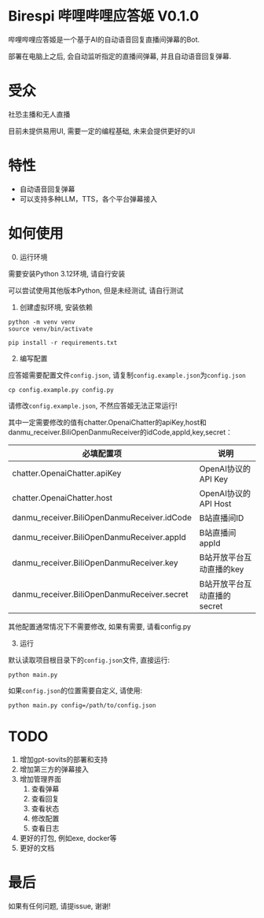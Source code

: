 # Birespi 哔哩哔哩应答姬 V0.1.0

哔哩哔哩应答姬是一个基于AI的自动语音回复直播间弹幕的Bot.

部署在电脑上之后, 会自动监听指定的直播间弹幕, 并且自动语音回复弹幕.

# 受众

社恐主播和无人直播

目前未提供易用UI, 需要一定的编程基础, 未来会提供更好的UI

# 特性

- 自动语音回复弹幕
- 可以支持多种LLM，TTS，各个平台弹幕接入

# 如何使用

0. 运行环境

需要安装Python 3.12环境, 请自行安装

可以尝试使用其他版本Python, 但是未经测试, 请自行测试

1. 创建虚拟环境, 安装依赖

```shell
python -m venv venv
source venv/bin/activate

pip install -r requirements.txt
```

2. 编写配置

应答姬需要配置文件`config.json`, 请复制`config.example.json`为`config.json`

```shell
cp config.example.py config.py
```

请修改`config.example.json`, 不然应答姬无法正常运行!

其中一定需要修改的值有chatter.OpenaiChatter的apiKey,host和danmu_receiver.BiliOpenDanmuReceiver的idCode,appId,key,secret：

| 必填配置项                                  | 说明                        |
| ------------------------------------------- | --------------------------- |
| chatter.OpenaiChatter.apiKey                | OpenAI协议的API Key         |
| chatter.OpenaiChatter.host                  | OpenAI协议的API Host        |
| danmu_receiver.BiliOpenDanmuReceiver.idCode | B站直播间ID                 |
| danmu_receiver.BiliOpenDanmuReceiver.appId  | B站直播间appId              |
| danmu_receiver.BiliOpenDanmuReceiver.key    | B站开放平台互动直播的key    |
| danmu_receiver.BiliOpenDanmuReceiver.secret | B站开放平台互动直播的secret |


其他配置通常情况下不需要修改, 如果有需要, 请看config.py

3. 运行

默认读取项目根目录下的`config.json`文件, 直接运行:

```shell
python main.py
```

如果`config.json`的位置需要自定义, 请使用:

```shell
python main.py config=/path/to/config.json
```

# TODO

1. 增加gpt-sovits的部署和支持
2. 增加第三方的弹幕接入
3. 增加管理界面
    1. 查看弹幕
    2. 查看回复
    3. 查看状态
    4. 修改配置
    5. 查看日志
4. 更好的打包, 例如exe, docker等
5. 更好的文档

# 最后

如果有任何问题, 请提issue, 谢谢!

